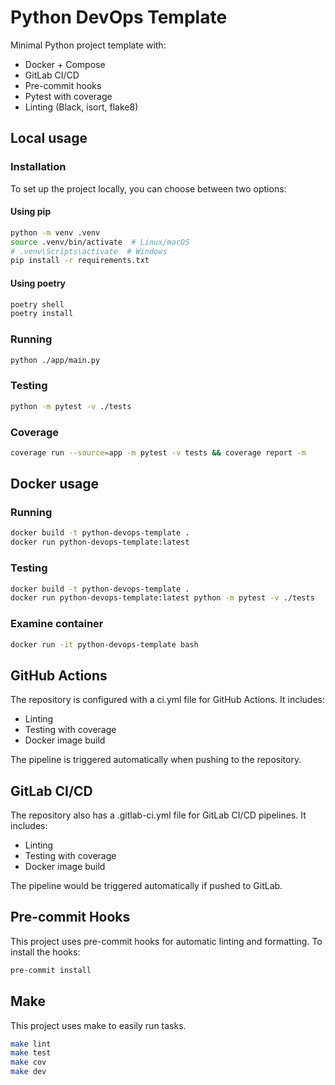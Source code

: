 # Python DevOps Template

Minimal Python project template with:

- Docker + Compose
- GitLab CI/CD
- Pre-commit hooks
- Pytest with coverage
- Linting (Black, isort, flake8)

## Local usage

### Installation
To set up the project locally, you can choose between two options:

#### Using pip
```bash
python -m venv .venv
source .venv/bin/activate  # Linux/macOS
# .venv\Scripts\activate  # Windows
pip install -r requirements.txt
```

#### Using poetry

```bash
poetry shell
poetry install
```

### Running
```bash
python ./app/main.py
```

### Testing
```bash
python -m pytest -v ./tests
```

### Coverage
```bash
coverage run --source=app -m pytest -v tests && coverage report -m
```

## Docker usage

### Running
```bash
docker build -t python-devops-template .
docker run python-devops-template:latest
```

### Testing
```bash
docker build -t python-devops-template .
docker run python-devops-template:latest python -m pytest -v ./tests
```

### Examine container
```bash
docker run -it python-devops-template bash
```

## GitHub Actions
The repository is configured with a ci.yml file for GitHub Actions. It includes:
- Linting
- Testing with coverage
- Docker image build

The pipeline is triggered automatically when pushing to the repository.

## GitLab CI/CD
The repository also has a .gitlab-ci.yml file for GitLab CI/CD pipelines. It includes:
- Linting
- Testing with coverage
- Docker image build

The pipeline would be triggered automatically if pushed to GitLab.

## Pre-commit Hooks
This project uses pre-commit hooks for automatic linting and formatting. To install the hooks:

```bash
pre-commit install
```

## Make

This project uses make to easily run tasks.
```bash
make lint
make test
make cov
make dev
```
